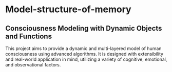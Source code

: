 # Model-structure-of-memory

## Consciousness Modeling with Dynamic Objects and Functions

This project aims to provide a dynamic and multi-layered model of human consciousness using advanced algorithms. It is designed with extensibility and real-world application in mind, utilizing a variety of cognitive, emotional, and observational factors.

